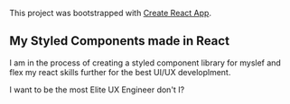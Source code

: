 This project was bootstrapped with [Create React App](https://github.com/facebook/create-react-app).

## My Styled Components made in React

I am in the process of creating a styled component library for myslef and flex my react skills further for the best UI/UX developlment. 

I want to be the most Elite UX Engineer don't I? 